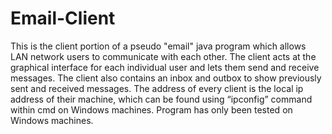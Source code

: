 # Email-Client
This is the client portion of a pseudo "email" java program which allows LAN network users to communicate with each other. The client acts at the graphical interface for each individual user and lets them send and receive messages. The client also contains an inbox and outbox to show previously sent and received messages. The address of every client is the local ip address of their machine, which can be found using “ipconfig” command within cmd on Windows machines. Program has only been tested on Windows machines.
